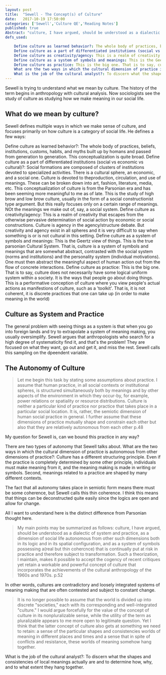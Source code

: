 ```yaml
---
layout: post
title:  "Sewell - The Concept(s) of Culture"
date:   2017-10-19 17:50:00
categories: ['Sewell','Culture QE','Reading Notes']
published: true
Abstract: "culture, I have argued, should be understood as a dialectic of system and practice, as a dimension of social life autonomous from other such dimensions both in its logic and in its spatial configuration, and as a system of symbols possessing a(real butthin cohercnce) that is continually put at risk in practice and therefore subject to transformation. Such a theorization, I maintain, makes it possible to accept the cogency of recent critiques yet retain a workableand powerful concept of culture that incorporates the achievements of the cultural anthropology of the 1960s and 1970s. p.52"
defs_used:

    Define culture as learned behavior?: The whole body of practices, beliefs, institutions, customs, habits, and myths built up by homans and passed from generation to generation. This conceptualization is quite broad.
    Define culture as a part of differentiated institutions (social vs economic vs cultural)?: Social formations are composed of clusters of institutions devoted to specialized activities. There is a cultural sphere, an economic, and a social one. Culture is devoted to theproduction, circulation, and use of meanings. These can be broken down into art, fashion, literature, media, etc.
    Define culture as creativity/agency: This is a realm of creativity that escapes from the otherwise pervasive determination of social action by economic or social constructions. Culture is agency in the agency/structure debate.
    Define culture as a system of symbols and meanings: This is the Geertz view of things. This is the true parsonian Cultural System. That is, culture is a system of symbols and meanings that are somewhat abstract, contrasted with the social system (norms and institutions) and the personality system (individual motivations). One must then abstract the meaningful aspect of human action out from the flow of concrete interactions. 
    Define culture as practice: This is the big one. That is to say, culture does not necessarily have some logical uniform system within a society. It is the ways that people go about doing things. This is a performative conception of culture where you view people's actual actions as manifestions of culture, such as a 'toolkit'. That is, it is not coherent, it is discrete practices that one can take up (in order to make meaning in the world)
    What are the two ways in which the cultural dimension of practice is autonomous from other dimensions of practice?: Culture has a different structuring principle. Even if the practice is completely determined by some other principle, individuals must make meaning from it, and the meaning making is made in writing or symbols. Second, meanings related to a practice are shaped by many different contexts. 
    What is the job of the cultural analyst?: To discern what the shapes and consistencies of local meanings actually are and to determine how, why, and to what extent they hang together.
---
```


Sewell is trying to understand what we mean by culture. The history of the term begins in anthropology with cultural analysis. Now sociologists see the study of culture as studying how we make meaning in our social life.

## What do we mean by culture?

Sewell defines multiple ways in which we make sense of culture, and focuses primarily on how culture is a category of social life. He defines a few ways:

<def>Define culture as learned behavior?: The whole body of practices, beliefs, institutions, customs, habits, and myths built up by homans and passed from generation to generation. This conceptualization is quite broad.</def>
<def>Define culture as a part of differentiated institutions (social vs economic vs cultural)?: Social formations are composed of clusters of institutions devoted to specialized activities. There is a cultural sphere, an economic, and a social one. Culture is devoted to theproduction, circulation, and use of meanings. These can be broken down into art, fashion, literature, media, etc.</def>
This conceptualization of culture is from the Parsonian era and has been seeming more meaningful to me as of late. This is the study of high brow and low brow culture, usually in the form of a social constructionist type argument. But this really focuses only on a certain range of meanings. NOt the meanings we make out of, say, a social system.
<def>Define culture as creativity/agency: This is a realm of creativity that escapes from the otherwise pervasive determination of social action by economic or social constructions. Culture is agency in the agency/structure debate.</def>
But creativity and agency exist in all spheres and it is very difficult to say when something is or is not cultural in this setting.
<def>Define culture as a system of symbols and meanings: This is the Geertz view of things. This is the true parsonian Cultural System. That is, culture is a system of symbols and meanings that are somewhat abstract, contrasted with the social system (norms and institutions) and the personality system (individual motivations). One must then abstract the meaningful aspect of human action out from the flow of concrete interactions. </def>
<def>Define culture as practice: This is the big one. That is to say, culture does not necessarily have some logical uniform system within a society. It is the ways that people go about doing things. This is a performative conception of culture where you view people's actual actions as manifestions of culture, such as a 'toolkit'. That is, it is not coherent, it is discrete practices that one can take up (in order to make meaning in the world)</def>

## Culture as System and Practice

The general problem with seeing things as a system is that when you go into foreign lands and try to extrapolate a system of meaning making, you usually oversimplify. Sewell argues that anthropologists who search for a high degree of systematicity find it, and that's the problem! They are focused on what they want, go out and get it, and miss the rest. Sewell calls this sampling on the dpeendent variable.

## The Autonomy of Culture

>Let me begin this task by stating some assumptions about practice. I
assume that human practice, in all social contexts or institutional
spheres, is structured simultaneously both by meanings and by other
aspects of the environment in which they occur-by, for example,
power relations or spatiality or resource distributions. Culture is neither
a particular kind of practice nor practice that takes place in a
particular social location. It is, rather, the semiotic dimension of human
social practice in general. I further assume that these dimensions
of practice mutually shape and constrain each other but also
that they are relatively autonomous from each other p.48

My question for Sewell is, can we bound this practice in any way?

There are two types of autonomy that Sewell talks about.
<def>What are the two ways in which the cultural dimension of practice is autonomous from other dimensions of practice?: Culture has a different structuring principle. Even if the practice is completely determined by some other principle, individuals must make meaning from it, and the meaning making is made in writing or symbols. Second, meanings related to a practice are shaped by many different contexts. </def>

The fact that all autonomy takes place in semiotic form means there must be some coherence, but Sewell calls this thin coherence. I think this means that things can be deconstructed quite easily since the logics are open and allow for change.

All I want to understand here is the distinct difference from Parsonian thought here.

>My main points may be summarized
as follows: culture, I have argued, should be understood as a
dialectic of system and practice, as a dimension of social life autonomous
from other such dimensions both in its logic and in its spatial
configuration, and as a system of symbols possessing a(real but
thin cohercnce) that is continually put at risk in practice and therefore
subject to transformation. Such a theorization, I maintain, makes it
possible to accept the cogency of recent critiques yet retain a workable
and powerful concept of culture that incorporates the achievements
of the cultural anthropology of the 1960s and 1970s. p.52

In other words, cultures are contradictory and loosely integrated systems of meaning making that are often contested and subject to constant change.

>It is no longer possible to assume that the world is divided up into
discrete "societies," each with its corresponding and well-integrated
"culture." I would argue forcefully for the value of the concept of
culture in its nonpluralizable sense, while the utility of the term as
pluralizable appears to me more open to legitimate question. Yet I
think that the latter concept of culture also gets at something we
need to retain: a sense of the particular shapes and consistencies
worlds of meaning in different places and times and a sense that in
spite of conflicts and resistance, these worlds of meaning somehow
hang together.

<def>What is the job of the cultural analyst?: To discern what the shapes and consistencies of local meanings actually are and to determine how, why, and to what extent they hang together.</def>
